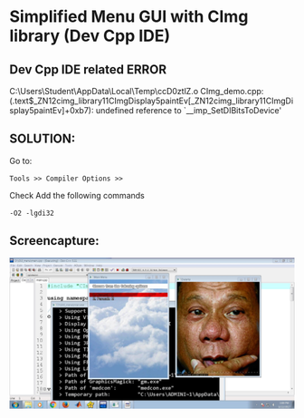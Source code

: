 # Simplified Menu GUI with CImg library (Dev Cpp IDE)


## Dev Cpp IDE related ERROR

C:\Users\Student\AppData\Local\Temp\ccD0ztlZ.o	CImg_demo.cpp:(.text$_ZN12cimg_library11CImgDisplay5paintEv[_ZN12cimg_library11CImgDisplay5paintEv]+0xb7): undefined reference to `__imp_SetDIBitsToDevice'

## SOLUTION:
Go to:
```
Tools >> Compiler Options >> 
```

Check Add the following commands
```
-O2 -lgdi32 
```

## Screencapture:

![](https://github.com/melvincabatuan/SimplifiedMenuGUI/blob/master/Capture.JPG)

